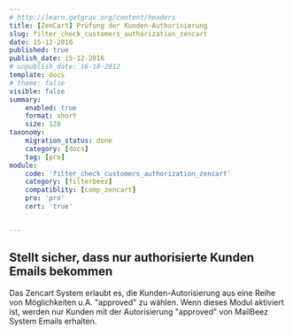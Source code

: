 ```yaml
---
# http://learn.getgrav.org/content/headers
title: [ZenCart] Prüfung der Kunden-Authorisierung
slug: filter_check_customers_authorization_zencart
date: 15-12-2016
published: true
publish_date: 15-12-2016
# unpublish_date: 16-10-2012
template: docs
# theme: false
visible: false
summary:
    enabled: true
    format: short
    size: 128
taxonomy:
    migration_status: done
    category: [docs]
    tag: [pro]
module:
    code: 'filter_check_customers_authorization_zencart'
    category: [filterbeez]
    compatiblity: [comp_zencart]
    pro: 'pro'
    cert: 'true'      


---
```


## Stellt sicher, dass nur authorisierte Kunden Emails bekommen

Das Zencart System erlaubt es, die Kunden-Autorisierung aus eine Reihe von Möglichkeiten u.A. "approved" zu wählen. Wenn dieses Modul aktiviert ist, werden nur Kunden mit der Autorisierung "approved" von MailBeez System Emails erhalten.